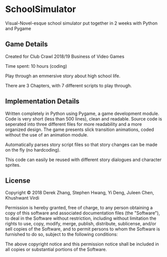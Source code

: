# SchoolSimulator
Visual-Novel-esque school simulator put together in 2 weeks with Python and Pygame

<h2>Game Details</h2>

Created for Club Crawl 2018/19
Business of Video Games

Time spent: 10 hours (coding)

Play through an emmersive story about high school life.

There are 3 Chapters, with 7 different scripts to play through.

<h2>Implementation Details</h2>
Written completely in Python using Pygame, a game development module. Code is very short (less than 500 lines), clean and readable. Source code is seperated into three different files for more readability and a more organized design. The game presents slick transition animations, coded without the use of an animation module.

Automatically parses story script files so that story changes can be made on the fly (no hardcoding).

This code can easily be reused with different story dialogues and character sprites.

<h2>License</h2>

Copyright © 2018 Derek Zhang, Stephen Hwang, Yi Deng, Juleen Chen, Khushwant Virdi

Permission is hereby granted, free of charge, to any person obtaining a copy of this software and associated documentation files (the "Software"), to deal in the Software without restriction, including without limitation the rights to use, copy, modify, merge, publish, distribute, sublicense, and/or sell copies of the Software, and to permit persons to whom the Software is furnished to do so, subject to the following conditions:

The above copyright notice and this permission notice shall be included in all copies or substantial portions of the Software.



